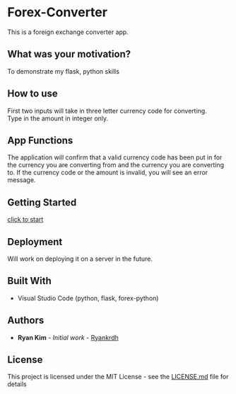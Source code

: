 # Forex-Converter

This is a foreign exchange converter app.

## What was your motivation?

To demonstrate my flask, python skills

## How to use

First two inputs will take in three letter currency code for converting.  
Type in the amount in integer only.

## App Functions

The application will confirm that a valid currency code has been put in for the currency you are converting from and the currency you are converting to. If the currency code or the amount is invalid, you will see an error message.

## Getting Started

[click to start]("https://ryankrdh.github.io/Forex-convertor/")

## Deployment

Will work on deploying it on a server in the future.

## Built With

- Visual Studio Code (python, flask, forex-python)

## Authors

- **Ryan Kim** - _Initial work_ - [Ryankrdh](https://github.com/ryankrdh)

## License

This project is licensed under the MIT License - see the [LICENSE.md](LICENSE.md) file for details
